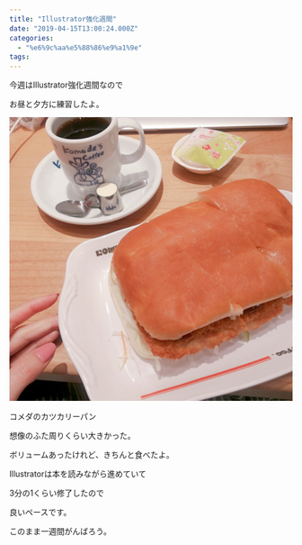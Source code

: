 ```yaml
---
title: "Illustrator強化週間"
date: "2019-04-15T13:00:24.000Z"
categories: 
  - "%e6%9c%aa%e5%88%86%e9%a1%9e"
tags: 
---
```


今週はIllustrator強化週間なので

お昼と夕方に練習したよ。

![](images/2019-04-15-12-15-037384812622170720348.jpg)

コメダのカツカリーパン

想像のふた周りくらい大きかった。

ボリュームあったけれど、きちんと食べたよ。

Illustratorは本を読みながら進めていて

3分の1くらい修了したので

良いペースです。

このまま一週間がんばろう。
